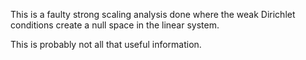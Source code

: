 This is a faulty strong scaling analysis done where the weak Dirichlet conditions create a null space in the linear system.

This is probably not all that useful information.